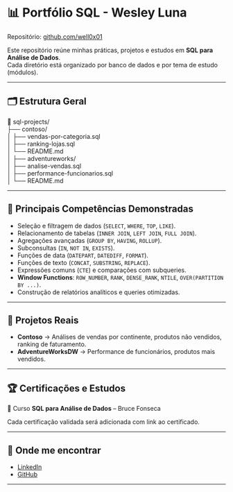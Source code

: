 
# 📊 Portfólio SQL - Wesley Luna

Repositório: [github.com/well0x01](https://github.com/well0x01)

Este repositório reúne minhas práticas, projetos e estudos em **SQL para Análise de Dados**.  
Cada diretório está organizado por banco de dados e por tema de estudo (módulos).  

---

## 🗂 Estrutura Geral

📁 sql-projects/  
├── contoso/    
│   ├── vendas-por-categoria.sql  
│   ├── ranking-lojas.sql  
│   └── README.md  
│
├── adventureworks/  
│   ├── analise-vendas.sql  
│   ├── performance-funcionarios.sql  
│   └── README.md  

---

## 🎯 Principais Competências Demonstradas
- Seleção e filtragem de dados (`SELECT`, `WHERE`, `TOP`, `LIKE`).  
- Relacionamento de tabelas (`INNER JOIN`, `LEFT JOIN`, `FULL JOIN`).  
- Agregações avançadas (`GROUP BY`, `HAVING`, `ROLLUP`).  
- Subconsultas (`IN`, `NOT IN`, `EXISTS`).  
- Funções de data (`DATEPART`, `DATEDIFF`, `FORMAT`).  
- Funções de texto (`CONCAT`, `SUBSTRING`, `REPLACE`).  
- Expressões comuns (`CTE`) e comparações com subqueries.  
- **Window Functions**: `ROW_NUMBER`, `RANK`, `DENSE_RANK`, `NTILE`, `OVER(PARTITION BY ...)`.  
- Construção de relatórios analíticos e queries otimizadas.  

---

## 📌 Projetos Reais
- **Contoso** → Análises de vendas por continente, produtos não vendidos, ranking de faturamento.  
- **AdventureWorksDW** → Performance de funcionários, produtos mais vendidos.  

---

## 🏆 Certificações e Estudos
📖 Curso **SQL para Análise de Dados** – Bruce Fonseca   

Cada certificação validada será adicionada com link ao certificado.  

---

## 📢 Onde me encontrar
- [LinkedIn](https://www.linkedin.com/in/well0x01)  
- [GitHub](https://github.com/well0x01)  

---
